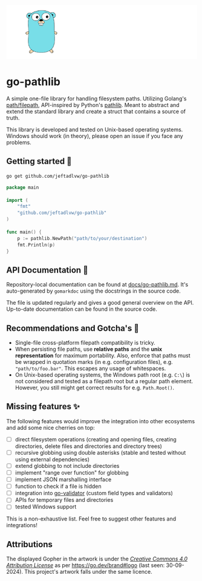 <div align="center">
    <picture>
      <source media="(prefers-color-scheme: dark)" srcset="assets/artwork/logo-white.png">
      <source media="(prefers-color-scheme: light)" srcset="assets/artwork/logo-dark.png">
      <img alt="Artwork for go-pathlib." src="assets/artwork/logo-white.png">
    </picture>
</div>

# go-pathlib

A simple one-file library for handling filesystem paths. Utilizing Golang's [path/filepath](https://pkg.go.dev/path/filepath), API-inspired by Python's [pathlib](https://docs.python.org/3/library/pathlib.html). Meant to abstract and extend the standard library and create a struct that contains a source of truth.

This library is developed and tested on Unix-based operating systems. Windows should work (in theory), please open an issue if you face any problems.

## Getting started 🚀
```shell
go get github.com/jeftadlvw/go-pathlib
```

```go
package main

import (
	"fmt"
	"github.com/jeftadlvw/go-pathlib"
)

func main() {
	p := pathlib.NewPath("path/to/your/destination")
	fmt.Println(p)
}
```

## API Documentation 📝
Repository-local documentation can be found at [docs/go-pathlib.md](docs/pathlib). It's auto-generated by `gomarkdoc` using the docstrings in the source code.

The file is updated regularly and gives a good general overview on the API. Up-to-date documentation can be found in the source code.

## Recommendations and Gotcha's 🫣
- Single-file cross-platform filepath compatibility is tricky.
- When persisting file paths, use **relative paths** and the **unix representation** for maximum portability. Also, enforce that paths must be wrapped in quotation marks (in e.g. configuration files), e.g. `"path/to/foo.bar"`. This escapes any usage of whitespaces.
- On Unix-based operating systems, the Windows path root (e.g. `C:\`) is not considered and tested as a filepath root but a regular path element. However, you still might get correct results for e.g. `Path.Root()`.

## Missing features ✨
The following features would improve the integration into other ecosystems and add some nice cherries on top:

- [ ] direct filesystem operations (creating and opening files, creating directories, delete files and directories and directory trees)
- [ ] recursive globbing using double asterisks (stable and tested without using external dependencies)
- [ ] extend globbing to not include directories
- [ ] implement "range over function" for globbing
- [ ] implement JSON marshalling interface
- [ ] function to check if a file is hidden
- [ ] integration into [go-validator](https://github.com/go-playground/validator) (custom field types and validators)
- [ ] APIs for temporary files and directories
- [ ] tested Windows support

This is a non-exhaustive list. Feel free to suggest other features and integrations!

## Attributions
The displayed Gopher in the artwork is under the [_Creative Commons 4.0 Attribution License_](https://creativecommons.org/licenses/by/4.0/) as per https://go.dev/brand#logo (last seen: 30-09-2024). This project's artwork falls under the same licence.

